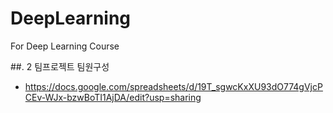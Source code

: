 # DeepLearning
For Deep Learning Course

##. 2 팀프로젝트 팀원구성
 - https://docs.google.com/spreadsheets/d/19T_sgwcKxXU93dO774gVjcPCEv-WJx-bzwBoTI1AjDA/edit?usp=sharing
